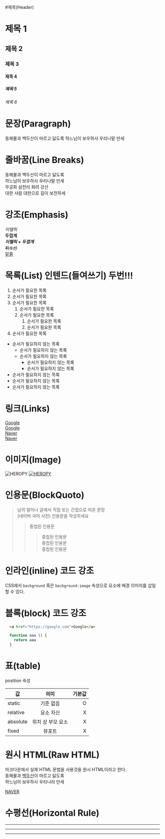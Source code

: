 #제목(Header)

# 제목 1
## 제목 2
### 제목 3
#### 제목 4
##### 제목 5
###### 제목 6

# 문장(Paragraph)
동해물과 백두산이 마르고 닳도록
하느님이 보우하사 우리나말 만세

# 줄바꿈(Line Breaks)
동해물과 백두산이 마르고 닳도록  
하느님이 보우하사 우리나말 만세<br />
무궁화 삼천리 화려 강산<br />
대한 사람 대한으로 길이 보전하세

# 강조(Emphasis)

_이텔릭_  
**두껍게**  
**_이텔릭 + 두껍게_**  
~~취소선~~  
<u>밑줄</u>

# 목록(List) 인텐드(들여쓰기) 두번!!!
1. 순서가 필요한 목록
1. 순서가 필요한 목록
1. 순서가 필요한 목록
    1. 순서가 필요한 목록
    1. 순서가 필요한 목록
        1. 순서가 필요한 목록
        1. 순서가 필요한 목록
1. 순서가 필요한 목록

- 순서가 필요하지 않는 목록
    - 순서가 필요하지 않는 목록
    - 순서가 필요하지 않는 목록
        - 순서가 필요하지 않는 목록
        - 순서가 필요하지 않는 목록
- 순서가 필요하지 않는 목록
- 순서가 필요하지 않는 목록
- 순서가 필요하지 않는 목록

# 링크(Links)

<a href="https://google.com">Google</a>  
[Google](https://google.com)  
<a href="https://naver.com" title="Naver로 이동">Naver</a>  
[Naver](https://google.com "Naver로 이동")

# 이미지(Image)

![HEROPY](https://heropy.blog/css/images/logo.png)
[![HEROPY](https://heropy.blog/css/images/logo.png)](https://heropy.blog)

# 인용문(BlockQuoto)

> 남의 말이나 글에서 직접 또는 간접으로 따온 문장  
> (네이버 국어 사전)
> 인용문을 작성하세요  
>> 중첩된 인용문  
>>> 중첩된 인용문  
>>> 중첩된 인용문  
>>> 중첩된 인용문  

# 인라인(inline) 코드 강조

CSS에서 `background` 혹은 `background-image` 속성으로 요소에 배경 이미지를 삽일 할 수 있다.

# 블록(block) 코드 강조

``` html
  <a href="https://google.com">Google</a>
```
```javascript
  function aaa () {
    return aaa
  }
```

# 표(table)

position 속성

값 | 의미 | 기본값
--|:--:|--:
static | 기준 없음 | O
relative | 요소 자신 | X
absolute | 위치 상 부모 요소 | X
fixed | 뷰포트 | X

# 원시 HTML(Raw HTML)
마크다운에서 실제 HTML 문법을 사용것을 원시 HTML이라고 한다.  
동해물과 <u>백두산</u>이 마르고 닳도록<br/>
하느님이 보우하사 우리나라 만세

<a href="https://naver.com" target="_blank"> NAVER </a>

# 수평선(Horizontal Rule)

---
***
___